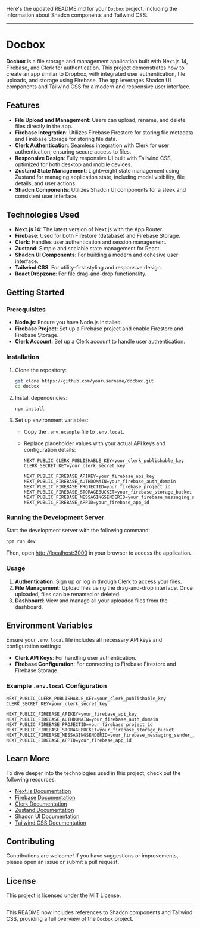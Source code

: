 Here's the updated README.md for your `Docbox` project, including the information about Shadcn components and Tailwind CSS:

---

# Docbox

**Docbox** is a file storage and management application built with Next.js 14, Firebase, and Clerk for authentication. This project demonstrates how to create an app similar to Dropbox, with integrated user authentication, file uploads, and storage using Firebase. The app leverages Shadcn UI components and Tailwind CSS for a modern and responsive user interface.

## Features

- **File Upload and Management**: Users can upload, rename, and delete files directly in the app.
- **Firebase Integration**: Utilizes Firebase Firestore for storing file metadata and Firebase Storage for storing file data.
- **Clerk Authentication**: Seamless integration with Clerk for user authentication, ensuring secure access to files.
- **Responsive Design**: Fully responsive UI built with Tailwind CSS, optimized for both desktop and mobile devices.
- **Zustand State Management**: Lightweight state management using Zustand for managing application state, including modal visibility, file details, and user actions.
- **Shadcn Components**: Utilizes Shadcn UI components for a sleek and consistent user interface.

## Technologies Used

- **Next.js 14**: The latest version of Next.js with the App Router.
- **Firebase**: Used for both Firestore (database) and Firebase Storage.
- **Clerk**: Handles user authentication and session management.
- **Zustand**: Simple and scalable state management for React.
- **Shadcn UI Components**: For building a modern and cohesive user interface.
- **Tailwind CSS**: For utility-first styling and responsive design.
- **React Dropzone**: For file drag-and-drop functionality.

## Getting Started

### Prerequisites

- **Node.js**: Ensure you have Node.js installed.
- **Firebase Project**: Set up a Firebase project and enable Firestore and Firebase Storage.
- **Clerk Account**: Set up a Clerk account to handle user authentication.

### Installation

1. Clone the repository:

   ```bash
   git clone https://github.com/yourusername/docbox.git
   cd docbox
   ```

2. Install dependencies:

   ```bash
   npm install
   ```

3. Set up environment variables:

   - Copy the `.env.example` file to `.env.local`.
   - Replace placeholder values with your actual API keys and configuration details:

     ```env
     NEXT_PUBLIC_CLERK_PUBLISHABLE_KEY=your_clerk_publishable_key
     CLERK_SECRET_KEY=your_clerk_secret_key

     NEXT_PUBLIC_FIREBASE_APIKEY=your_firebase_api_key
     NEXT_PUBLIC_FIREBASE_AUTHDOMAIN=your_firebase_auth_domain
     NEXT_PUBLIC_FIREBASE_PROJECTID=your_firebase_project_id
     NEXT_PUBLIC_FIREBASE_STORAGEBUCKET=your_firebase_storage_bucket
     NEXT_PUBLIC_FIREBASE_MESSAGINGSENDERID=your_firebase_messaging_sender_id
     NEXT_PUBLIC_FIREBASE_APPID=your_firebase_app_id
     ```

### Running the Development Server

Start the development server with the following command:

```bash
npm run dev
```

Then, open [http://localhost:3000](http://localhost:3000) in your browser to access the application.

### Usage

1. **Authentication**: Sign up or log in through Clerk to access your files.
2. **File Management**: Upload files using the drag-and-drop interface. Once uploaded, files can be renamed or deleted.
3. **Dashboard**: View and manage all your uploaded files from the dashboard.

## Environment Variables

Ensure your `.env.local` file includes all necessary API keys and configuration settings:

- **Clerk API Keys**: For handling user authentication.
- **Firebase Configuration**: For connecting to Firebase Firestore and Firebase Storage.

### Example `.env.local` Configuration

```env
NEXT_PUBLIC_CLERK_PUBLISHABLE_KEY=your_clerk_publishable_key
CLERK_SECRET_KEY=your_clerk_secret_key

NEXT_PUBLIC_FIREBASE_APIKEY=your_firebase_api_key
NEXT_PUBLIC_FIREBASE_AUTHDOMAIN=your_firebase_auth_domain
NEXT_PUBLIC_FIREBASE_PROJECTID=your_firebase_project_id
NEXT_PUBLIC_FIREBASE_STORAGEBUCKET=your_firebase_storage_bucket
NEXT_PUBLIC_FIREBASE_MESSAGINGSENDERID=your_firebase_messaging_sender_id
NEXT_PUBLIC_FIREBASE_APPID=your_firebase_app_id
```

## Learn More

To dive deeper into the technologies used in this project, check out the following resources:

- [Next.js Documentation](https://nextjs.org/docs)
- [Firebase Documentation](https://firebase.google.com/docs)
- [Clerk Documentation](https://clerk.dev/docs)
- [Zustand Documentation](https://docs.pmnd.rs/zustand/getting-started/introduction)
- [Shadcn UI Documentation](https://shadcn.dev)
- [Tailwind CSS Documentation](https://tailwindcss.com/docs)

## Contributing

Contributions are welcome! If you have suggestions or improvements, please open an issue or submit a pull request.

## License

This project is licensed under the MIT License.

---

This README now includes references to Shadcn components and Tailwind CSS, providing a full overview of the `Docbox` project.

